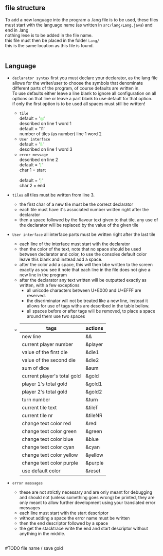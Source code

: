 ## file structure
To add a new language into the program a .lang file is to be used, these files must start with the language name (as written in `src/lang/Lang.java`) and end in .lang<br>
nothing lese is to be added in the file name.<br>
this file must then be placed in the folder `Lang/`<br>
this is the same location as this file is found.
<br><br>
## Language
- `declarator syntax` first you must declare your declarator, as the lang file allows for the writer/user to choose the symbols that denominate different parts of the program, of course defaults are written in. <br>To use defaults either leave a line blank to ignore all configuration on all options on that line or leave a part blank to use default for that option.<br>if only the first  option is to be used all spaces must still be written!

  - `tile`<br>
  default = '<span style="color:lightgreen">@</span>'<br>
  described on line 1 word 1<br>
  default = '11'<br>
  number of tiles (as number) line 1 word 2
  - `User interface`<br>
  default = '<span style="color:lightgreen">&</span>'<br>
  described on line 1 word 3
  - `error message`<br>
  described on line 2<br>
  default = '<span style="color:lightgreen">[</span>'<br>
  char 1 = start<br><br>
  default = '<span style="color:lightgreen">]</span>'<br>
  char 2 = end

- `tiles` all tiles must be written from line 3.
  - the first char of a new tile must be the correct declarator
  - each tile must have it's associated number written right after the declarator
  - then a space followed by the flavour text given to that tile, any use of the declarator will be replaced by the value of the given tile
- `User interface` all interface parts must be written right after the last tile
  - each line of the interface must start with the declarator
  - then the color of the text, note that no space should be used between declarator and color, to use the consoles default color leave this blank  and instead add a space.
  - after the color add a space, this will then bbe written to the screen exactly as you see it note that each line in the file does not give a new line in the program
  - after the declarator any text written will be outputted exactly as written, with a few exceptions
    - all unicode characters between U+E000 and U+EFFF are reserved.
    - the discriminator will not be treated like a new line, instead it allows for use of tags withs are described in the table bellow. 
    - all spaces before or after tags will be removed, to place a space around them use two spaces<br>
  - | tags                        | actions |
    |-----------------------------|---------|
    | new line                    | &&      |
    | current player number       | &player |<#TODO all actions should be in `this`>
    | value of the first die      | &die1   |
    | value of the second die     | &die2   |
    | sum of dice                 | &sum    |
    | current player's total gold | &gold   |
    | player 1's total gold       | &gold1  |
    | player 2's total gold       | &gold2  |
    | turn number                 | &turn   |
    | current tile text           | &tileT  |
    | current tile nr             | &tileNR |
    | change text color red       | &red    |
    | change text color green     | &green  |
    | change text color blue      | &blue   |
    | change text color cyan      | &cyan   |
    | change text color yellow    | &yellow |
    | change text color purple    | &purple |
    | use default color           | &reset  |
- `error messages`
  - these are not strictly necessary and are only meant for debugging and should not (unless something goes wrong) be printed, they are only meant to allow further development using your translated error messages
  - each line must start with the start descriptor
  - without adding a space the error name must be written
  - then the end descriptor followed by a space
  - the get the stacktrace write the end and start descriptor without anything in the middle.

<br>
#TODO file name / save gold